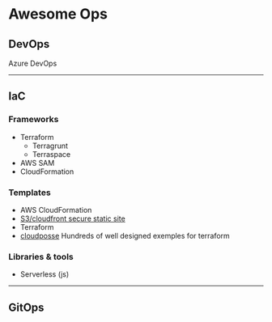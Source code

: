 # Awesome Ops


## DevOps
Azure DevOps

------------------------------
## IaC
### Frameworks
* Terraform
  * Terragrunt
  * Terraspace
* AWS SAM
* CloudFormation


### Templates
* AWS CloudFormation
 * [S3/cloudfront secure static site](https://github.com/aws-samples/amazon-cloudfront-secure-static-site)
* Terraform
 * [cloudposse](https://github.com/cloudposse) Hundreds of well designed exemples for terraform

### Libraries & tools
* Serverless (js)


------------------------------
## GitOps
